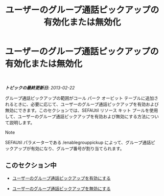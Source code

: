 ﻿---
title: ユーザーのグループ通話ピックアップの有効化または無効化
TOCTitle: ユーザーのグループ通話ピックアップの有効化または無効化
ms:assetid: 5bd8537c-7519-4749-9b4e-1400632941d8
ms:mtpsurl: https://technet.microsoft.com/ja-jp/library/JJ945632(v=OCS.15)
ms:contentKeyID: 52056601
ms.date: 05/19/2016
mtps_version: v=OCS.15
ms.translationtype: HT
---

# ユーザーのグループ通話ピックアップの有効化または無効化

 

_**トピックの最終更新日:** 2013-02-22_

グループ通話ピックアップの範囲がコール パーク オービット テーブルに追加されるときに、必要に応じて、ユーザーのグループ通話ピックアップを有効および無効にできます。このセクションでは、SEFAUtil リソース キット プールを使用して、ユーザーのグループ通話ピックアップを有効および無効にする方法について説明します。

> [!NOTE]
> SEFAUtil パラメーターである /enablegrouppickup によって、グループ通話ピックアップが有効になり、グループ番号が割り当てられます。


## このセクション中

  - [ユーザーのグループ通話ピックアップを有効にする](lync-server-2013-enable-group-call-pickup-for-users.md)

  - [ユーザーのグループ通話ピックアップを無効にする](lync-server-2013-disable-group-call-pickup-for-users.md)

